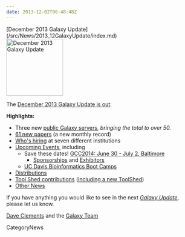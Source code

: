 ```yaml
---
date: 2013-12-02T06:48:48Z
---
```

<div class='newsItemHeader'>[December 2013 Galaxy Update](/src/News/2013_12GalaxyUpdate/index.md)</div>

<div class='right'><a href='/GalaxyUpdates/2013_11'><img src='/Images/Logos/GalaxyUpdate200.png' alt='December 2013 Galaxy Update' width=150 /></a></div>

The [December 2013 Galaxy Update is out](/src/GalaxyUpdates/2013_12/index.md):

**Highlights:**
* Three new [public Galaxy servers](/src/GalaxyUpdates/2013_12/index.md#50-public-servers), *bringing the total to over 50.* 
* [61 new papers](/src/GalaxyUpdates/2013_12/index.md#new-papers) (a new monthly record)
* [Who's hiring](/src/GalaxyUpdates/2013_12/index.md#whos-hiring) at seven different institutions
* [Upcoming Events](/src/GalaxyUpdates/2013_12/index.md#events), including
  * Save these dates! [GCC2014: June 30 - July 2, Baltimore](/src/GalaxyUpdates/2013_12/index.md#gcc2014-june-30---july-2-baltimore)
    * [Sponsorships](/src/GalaxyUpdates/2013_12/index.md#sponsorships) and [Exhibitors](/src/GalaxyUpdates/2013_12/index.md#exhibitors) 
  * [UC Davis Bioinformatics Boot Camps](/src/GalaxyUpdates/2013_12/index.md#uc-davis-bioinformatics-boot-camps)
* [Distributions](/src/GalaxyUpdates/2013_12/index.md#galaxy-distributions)
* [Tool Shed contributions](/src/GalaxyUpdates/2013_12/index.md#toolshed-contributions) ([including a new ToolShed](/src/GalaxyUpdates/2013_12/index.md#new-public-toolsheds))
* [Other News](/src/GalaxyUpdates/2013_12/index.md#other-news)

If you have anything you would like to see in the next *[Galaxy Update](/src/GalaxyUpdates/index.md)*, please let us know.

[Dave Clements](/src/DaveClements/index.md) and the [Galaxy Team](/src/GalaxyTeam/index.md)


CategoryNews

